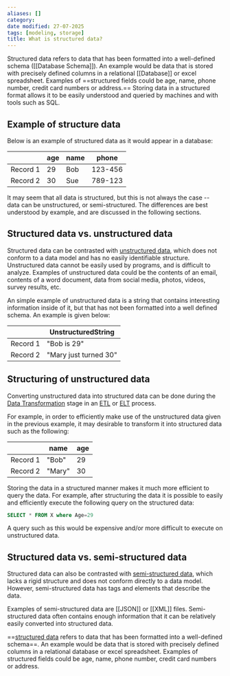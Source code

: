 ```yaml
---
aliases: []
category:
date modified: 27-07-2025
tags: [modeling, storage]
title: What is structured data?
---
```

Structured data refers to data that has been formatted into a well-defined schema ([[Database Schema]]). An example would be data that is stored with precisely defined columns in a relational [[Database]] or excel spreadsheet. Examples of ==structured fields could be age, name, phone number, credit card numbers or address.== Storing data in a structured format allows it to be easily understood and queried by machines and with tools such as SQL.

## Example of structure data

Below is an example of structured data as it would appear in a database:

| | **age**| **name**| **phone**| 
|---------|-----|------|-----|
|Record 1| 29 | Bob | 123-456 |
|Record 2| 30 | Sue | 789-123 | 

It may seem that all data is structured, but this is not always the case -- data can be unstructured, or semi-structured. The differences are best understood by example, and are discussed in the following sections. 

## Structured data vs. unstructured data

Structured data can be contrasted with [unstructured data](unstructured%20data.md), which does not conform to a data model and has no easily identifiable structure. Unstructured data cannot be easily used by programs, and is difficult to analyze. Examples of unstructured data could be the contents of an email, contents of a word document, data from social media, photos, videos, survey results, etc.   

An simple example of unstructured data is a string that contains interesting information inside of it, but that has not been formatted into a well defined schema. An example is given below:

|               |  **UnstructuredString**|
|---------| -----------|
|Record 1| "Bob is 29" |
|Record 2| "Mary just turned 30"|

## Structuring of unstructured data

Converting unstructured data into structured data can be done during the [Data Transformation](Data%20Transformation.md) stage in an [ETL](ETL.md) or [ELT](term/elt.md) process.  

For example, in order to efficiently make use of the unstructured data given in the previous example, it may desirable to transform it into structured data such as the following:

|               |  **name** | **age** |
|---------| -----------|---- |
|Record 1| "Bob" | 29 |
|Record 2| "Mary"| 30 |

Storing the data in a structured manner makes it much more efficient to query the data. For example, after structuring the data it is possible to easily and efficiently execute the following query on the structured data:
  
``` SQL
SELECT * FROM X where Age=29
```

A query such as this would be expensive and/or more difficult to execute on unstructured data.

## Structured data vs. semi-structured data

Structured data can also be contrasted with [semi-structured data](term/semi-structured%20data.md), which lacks a rigid structure and does not conform directly to a data model. However, semi-structured data has tags and elements that describe the data. 

Examples of semi-structured data are [[JSON]] or [[XML]] files. Semi-structured data often contains enough information that it can be relatively easily converted into structured data. 

==[structured data](term/structured%20data.md) refers to data that has been formatted into a well-defined schema==. An example would be data that is stored with precisely defined columns in a relational database or excel spreadsheet. Examples of structured fields could be age, name, phone number, credit card numbers or address.
